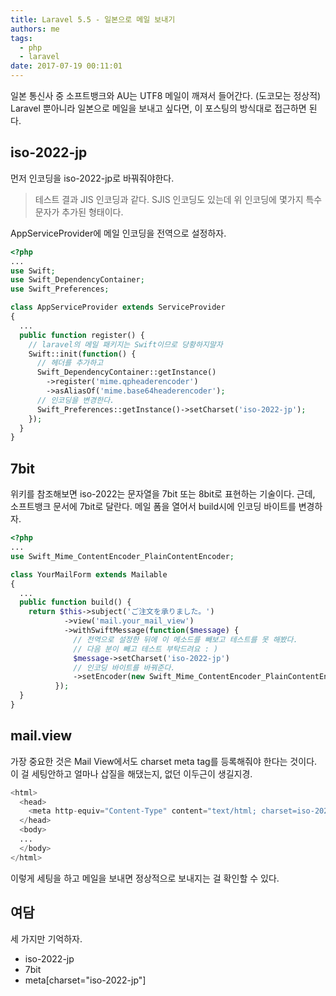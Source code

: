 ```yaml
---
title: Laravel 5.5 - 일본으로 메일 보내기
authors: me
tags:
  - php
  - laravel
date: 2017-07-19 00:11:01
---
```


일본 통신사 중 소프트뱅크와 AU는 UTF8 메일이 깨져서 들어간다. (도코모는 정상적)
Laravel 뿐아니라 일본으로 메일을 보내고 싶다면, 이 포스팅의 방식대로 접근하면 된다.

## iso-2022-jp

먼저 인코딩을 iso-2022-jp로 바꿔줘야한다.

> 테스트 결과 JIS 인코딩과 같다.
> SJIS 인코딩도 있는데 위 인코딩에 몇가지 특수문자가 추가된 형태이다.

AppServiceProvider에 메일 인코딩을 전역으로 설정하자.

```php title="app/Providers/AppServiceProvider.php"
<?php
...
use Swift;
use Swift_DependencyContainer;
use Swift_Preferences;

class AppServiceProvider extends ServiceProvider
{
  ...
  public function register() {
    // laravel의 메일 패키지는 Swift이므로 당황하지말자
    Swift::init(function() {
      // 헤더를 추가하고
      Swift_DependencyContainer::getInstance()
        ->register('mime.qpheaderencoder')
        ->asAliasOf('mime.base64headerencoder');
      // 인코딩을 변경한다.
      Swift_Preferences::getInstance()->setCharset('iso-2022-jp');
    });
  }
}
```

## 7bit

위키를 참조해보면 iso-2022는 문자열을 7bit 또는 8bit로 표현하는 기술이다. 근데, 소프트뱅크 문서에 7bit로 달란다.
메일 폼을 열어서 build시에 인코딩 바이트를 변경하자.

```php title="app/Mail/YourMailForm.php"
<?php
...
use Swift_Mime_ContentEncoder_PlainContentEncoder;

class YourMailForm extends Mailable
{
  ...
  public function build() {
    return $this->subject('ご注文を承りました。')
            ->view('mail.your_mail_view')
            ->withSwiftMessage(function($message) {
              // 전역으로 설정한 뒤에 이 메소드를 빼보고 테스트를 못 해봤다.
              // 다음 분이 빼고 테스트 부탁드려요 : )
              $message->setCharset('iso-2022-jp')
              // 인코딩 바이트를 바꿔준다.
              ->setEncoder(new Swift_Mime_ContentEncoder_PlainContentEncoder('7bit'));
          });
  }
}
```

## mail.view

가장 중요한 것은 Mail View에서도 charset meta tag를 등록해줘야 한다는 것이다.
이 걸 세팅안하고 얼마나 삽질을 해댔는지, 없던 이두근이 생길지경.

```php title="resources/view/mail/your_mail_view.blade.php"
<html>
  <head>
    <meta http-equiv="Content-Type" content="text/html; charset=iso-2022-jp">
  </head>
  <body>
  ...
  </body>
</html>
```

이렇게 세팅을 하고 메일을 보내면 정상적으로 보내지는 걸 확인할 수 있다.

## 여담

세 가지만 기억하자.

- iso-2022-jp
- 7bit
- meta[charset="iso-2022-jp"]
